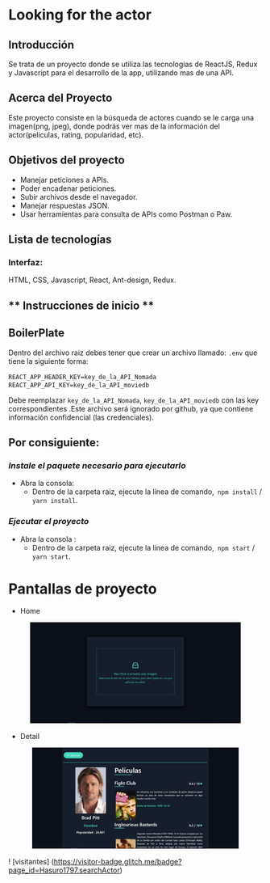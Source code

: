 # Looking for the actor 

## Introducción

Se trata de un proyecto donde se utiliza las tecnologias de ReactJS, Redux y Javascript para
el desarrollo de la app, utilizando mas de una API.

## Acerca del Proyecto

Este proyecto consiste en la búsqueda de actores cuando se le carga una imagen(png, jpeg),
donde podrás ver mas de la información del actor(peliculas, rating, popularidad, etc).

## Objetivos del proyecto

- Manejar peticiones a APIs.
- Poder encadenar peticiones. 
- Subir archivos desde el navegador.
- Manejar respuestas JSON.
- Usar herramientas para consulta de APIs como Postman o Paw.

## Lista de tecnologías
### Interfaz:


HTML, CSS, Javascript, React, Ant-design, Redux.

## ** Instrucciones de inicio ** 

## BoilerPlate

Dentro del archivo raiz debes tener que crear un archivo llamado: `.env` 
que tiene la siguiente forma: 

```
REACT_APP_HEADER_KEY=key_de_la_API_Nomada
REACT_APP_API_KEY=key_de_la_API_moviedb
```

Debe reemplazar `key_de_la_API_Nomada`, `key_de_la_API_moviedb` con las key correspondientes .Este archivo será ignorado por github, ya que contiene información confidencial (las credenciales).

## Por consiguiente:
 ### _Instale el paquete necesario para ejecutarlo_

- Abra la consola:
    + Dentro de la carpeta raiz, ejecute la línea de comando,` npm install` / `yarn install`.
### _Ejecutar el proyecto_

- Abra la consola :
    + Dentro de la carpeta raiz, ejecute la línea de comando,` npm start` / `yarn start`.
# Pantallas de proyecto 

- Home 
<p align = "center"> <img height = "200" src = "./src/images/homeActor.JPG" /> </p>

- Detail 
<p align = "center"> <img height = "200" src = "./src/images/CapturaActor.JPG" /> </p>

! [visitantes] (https://visitor-badge.glitch.me/badge?page_id=Hasuro1797.searchActor)
